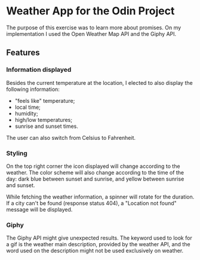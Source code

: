 # Weather App for the Odin Project

The purpose of this exercise was to learn more about promises. On my implementation I used the Open Weather Map API and the Giphy API.

## Features

### Information displayed

Besides the current temperature at the location, I elected to also display the following information:

- "feels like" temperature;
- local time;
- humidity;
- high/low temperatures;
- sunrise and sunset times.

The user can also switch from Celsius to Fahrenheit.

### Styling

On the top right corner the icon displayed will change according to the weather. The color scheme will also change according to the time of the day: dark blue between sunset and sunrise, and yellow between sunrise and sunset.

While fetching the weather information, a spinner will rotate for the duration. If a city can't be found (response status 404), a "Location not found" message will be displayed.

### Giphy

The Giphy API might give unexpected results. The keyword used to look for a gif is the weather main description, provided by the weather API, and the word used on the description might not be used exclusively on weather.
